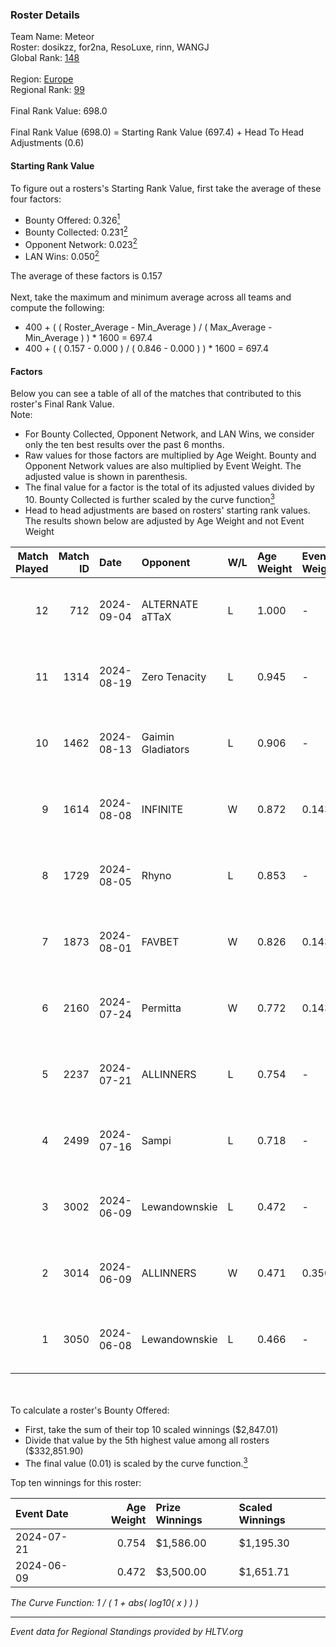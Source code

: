 ### Roster Details<br />
Team Name: Meteor<br />
Roster: dosikzz, for2na, ResoLuxe, rinn, WANGJ<br />
Global Rank: [148](../../standings_global_2024_09_26.md)<br />
<br />
Region: [Europe]( ../../standings_europe_2024_09_26.md)<br />
Regional Rank: [99]( ../../standings_europe_2024_09_26.md)<br />
<br />
Final Rank Value:  698.0<br />
<br />
Final Rank Value (698.0) = Starting Rank Value (697.4) + Head To Head Adjustments (0.6)<br />

#### Starting Rank Value<br />
To figure out a rosters's Starting Rank Value, first take the average of these four factors:<br />
- Bounty Offered: 0.326[<sup>1</sup>](#table2)
- Bounty Collected: 0.231[<sup>2</sup>](#table1)
- Opponent Network: 0.023[<sup>2</sup>](#table1)
- LAN Wins: 0.050[<sup>2</sup>](#table1)

The average of these factors is 0.157<br />
<br />
Next, take the maximum and minimum average across all teams and compute the following:<br />
- 400 + ( ( Roster_Average - Min_Average ) / ( Max_Average - Min_Average ) ) * 1600 = 697.4
- 400 + ( ( 0.157 - 0.000 ) / ( 0.846 - 0.000 ) ) * 1600 = 697.4


#### Factors<br />
Below you can see a table of all of the matches that contributed to this roster's Final Rank Value.<br />
Note:<br />

- For Bounty Collected, Opponent Network, and LAN Wins, we consider only the ten best results over the past 6 months.
- Raw values for those factors are multiplied by Age Weight. Bounty and Opponent Network values are also multiplied by Event Weight. The adjusted value is shown in parenthesis.
- The final value for a factor is the total of its adjusted values divided by 10. Bounty Collected is further scaled by the curve function[<sup>3</sup>](#curveFunction)
- Head to head adjustments are based on rosters' starting rank values. The results shown below are adjusted by Age Weight and not Event Weight
<span id="table1"></span><br />


| Match Played | Match ID | Date       | Opponent          | W/L | Age Weight | Event Weight | Bounty Collected | Opponent Network | LAN Wins  | H2H Adj. | Roster                                     |
| -: | -: | :- | :- | :- | :- | :- | :- | :- | :- | -: | :- |
|           12 |      712 | 2024-09-04 | ALTERNATE aTTaX   | L   | 1.000      | -            | -                | -                | -         |    -6.00 | dosikzz, for2na, ResoLuxe, rinn, WANGJ     |
|           11 |     1314 | 2024-08-19 | Zero Tenacity     | L   | 0.945      | -            | -                | -                | -         |    -4.53 | dosikzz, for2na, ResoLuxe, rinn, WANGJ     |
|           10 |     1462 | 2024-08-13 | Gaimin Gladiators | L   | 0.906      | -            | -                | -                | -         |    -8.25 | dosikzz, for2na, ResoLuxe, rinn, WANGJ     |
|            9 |     1614 | 2024-08-08 | INFINITE          | W   | 0.872      | 0.143        | 0.000 (0.000)    | 0.131 (0.016)    | 0 (0.000) |     8.64 | dosikzz, for2na, ResoLuxe, rinn, WANGJ     |
|            8 |     1729 | 2024-08-05 | Rhyno             | L   | 0.853      | -            | -                | -                | -         |    -7.10 | dosikzz, for2na, ResoLuxe, rinn, WANGJ     |
|            7 |     1873 | 2024-08-01 | FAVBET            | W   | 0.826      | 0.143        | 0.011 (0.001)    | 0.817 (0.096)    | 0 (0.000) |    18.61 | dosikzz, for2na, ResoLuxe, rinn, WANGJ     |
|            6 |     2160 | 2024-07-24 | Permitta          | W   | 0.772      | 0.143        | 0.023 (0.003)    | 1.000 (0.110)    | 0 (0.000) |    18.81 | dosikzz, for2na, ResoLuxe, rinn, WANGJ     |
|            5 |     2237 | 2024-07-21 | ALLINNERS         | L   | 0.754      | -            | -                | -                | -         |   -11.46 | dosikzz, F0R3VER, for2na, OxygeN, rinn     |
|            4 |     2499 | 2024-07-16 | Sampi             | L   | 0.718      | -            | -                | -                | -         |    -5.11 | dosikzz, for2na, ResoLuxe, rinn, WANGJ     |
|            3 |     3002 | 2024-06-09 | Lewandownskie     | L   | 0.472      | -            | -                | -                | -         |    -4.81 | dosikzz, dukefissura, for2na, OxygeN, rinn |
|            2 |     3014 | 2024-06-09 | ALLINNERS         | W   | 0.471      | 0.350        | 0.005 (0.001)    | 0.018 (0.003)    | 1 (0.471) |     6.55 | dosikzz, dukefissura, for2na, OxygeN, rinn |
|            1 |     3050 | 2024-06-08 | Lewandownskie     | L   | 0.466      | -            | -                | -                | -         |    -4.81 | dosikzz, dukefissura, for2na, OxygeN, rinn |

<br />
<span id="table2"></span><br />
To calculate a roster's Bounty Offered:<br />

- First, take the sum of their top 10 scaled winnings ($2,847.01)
- Divide that value by the 5th highest value among all rosters ($332,851.90)
- The final value (0.01) is scaled by the curve function.[<sup>3</sup>](#curveFunction)

Top ten winnings for this roster:<br />

| Event Date | Age Weight | Prize Winnings | Scaled Winnings |
| :- | -: | :- | :- |
| 2024-07-21 |      0.754 | $1,586.00      | $1,195.30       |
| 2024-06-09 |      0.472 | $3,500.00      | $1,651.71       |


<span id="curveFunction"></span>_The Curve Function: 1 / ( 1 + abs( log10( x ) ) )_<br />

---
_Event data for Regional Standings provided by HLTV.org_<br />
